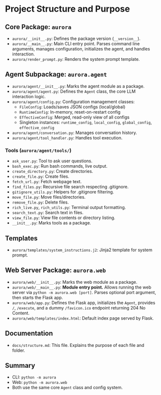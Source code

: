 # Project Structure and Purpose

## Core Package: `aurora`
- `aurora/__init__.py`: Defines the package version (`__version__`).
- `aurora/__main__.py`: Main CLI entry point. Parses command line arguments, manages configuration, initializes the agent, and handles interaction.
- `aurora/render_prompt.py`: Renders the system prompt template.

## Agent Subpackage: `aurora.agent`
- `aurora/agent/__init__.py`: Marks the agent module as a package.
- `aurora/agent/agent.py`: Defines the `Agent` class, the core LLM interaction logic.
- `aurora/agent/config.py`: Configuration management classes:
  - `FileConfig`: Loads/saves JSON configs (local/global)
  - `RuntimeConfig`: In-memory, reset-on-restart config
  - `EffectiveConfig`: Merged, read-only view of all configs
  - Singleton instances: `runtime_config`, `local_config`, `global_config`, `effective_config`
- `aurora/agent/conversation.py`: Manages conversation history.
- `aurora/agent/tool_handler.py`: Handles tool execution.

### Tools (`aurora/agent/tools/`)
- `ask_user.py`: Tool to ask user questions.
- `bash_exec.py`: Run bash commands, live output.
- `create_directory.py`: Create directories.
- `create_file.py`: Create files.
- `fetch_url.py`: Fetch webpage text.
- `find_files.py`: Recursive file search respecting .gitignore.
- `gitignore_utils.py`: Helpers for .gitignore filtering.
- `move_file.py`: Move files/directories.
- `remove_file.py`: Delete files.
- `rich_live.py`, `rich_utils.py`: Terminal output formatting.
- `search_text.py`: Search text in files.
- `view_file.py`: View file contents or directory listing.
- `__init__.py`: Marks tools as a package.

## Templates
- `aurora/templates/system_instructions.j2`: Jinja2 template for system prompt.

## Web Server Package: `aurora.web`
- `aurora/web/__init__.py`: Marks the web module as a package.
- `aurora/web/__main__.py`: **Module entry point.** Allows running the web server via `python -m aurora.web [port]`. Parses optional port argument, then starts the Flask app.
- `aurora/web/app.py`: Defines the Flask app, initializes the `Agent`, provides `/`, `/execute`, and a dummy `/favicon.ico` endpoint returning 204 No Content.
- `aurora/web/templates/index.html`: Default index page served by Flask.

## Documentation
- `docs/structure.md`: This file. Explains the purpose of each file and folder.

## Summary
- CLI: `python -m aurora`
- Web: `python -m aurora.web`
- Both use the same core `Agent` class and config system.
